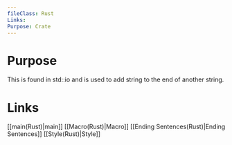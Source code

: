 ```yaml
---
fileClass: Rust
Links: 
Purpose: Crate
---
```

# Purpose
This is found in std::io and is used to add string to the end of another string.

# Links

[[main(Rust)|main]]
[[Macro(Rust)|Macro]]
[[Ending Sentences(Rust)|Ending Sentences]]
[[Style(Rust)|Style]]



